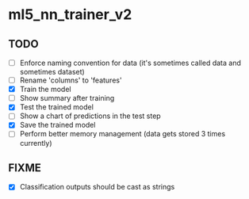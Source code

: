 # ml5_nn_trainer_v2

## TODO
- [ ] Enforce naming convention for data (it's sometimes called data and sometimes dataset)
- [ ] Rename 'columns' to 'features'
- [x] Train the model
- [ ] Show summary after training
- [x] Test the trained model
- [ ] Show a chart of predictions in the test step
- [x] Save the trained model
- [ ] Perform better memory management (data gets stored 3 times currently)

## FIXME
- [x] Classification outputs should be cast as strings